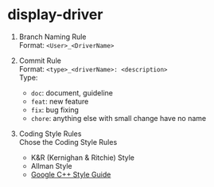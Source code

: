 # display-driver

1. Branch Naming Rule  
Format: `<User>_<DriverName>`

2. Commit Rule  
Format: `<type>_<driverName>: <description>`  
Type:
    - `doc`: document, guideline
    - `feat`: new feature
    - `fix`: bug fixing
    - `chore`: anything else with small change have no name

3. Coding Style Rules  
Chose the Coding Style Rules
    - K&R (Kernighan & Ritchie) Style
    - Allman Style
    - [Google C++ Style Guide](https://google.github.io/styleguide/)

